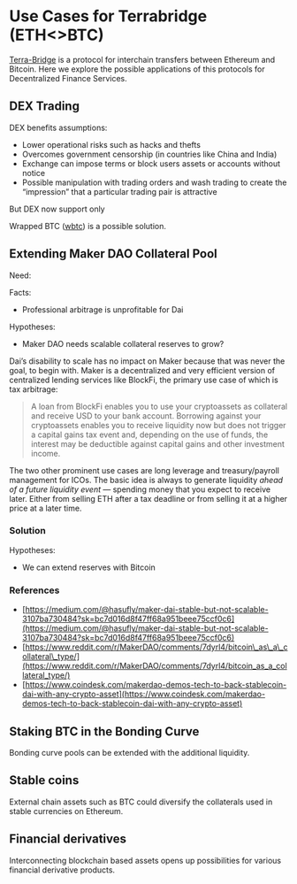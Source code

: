 # Use Cases for Terrabridge \(ETH&lt;&gt;BTC\)

[Terra-Bridge](https://github.com/ContractLand/terra-bridge-btc) is a protocol for interchain transfers between Ethereum and Bitcoin. Here we explore the possible applications of this protocols for Decentralized Finance Services.

## DEX Trading 

DEX benefits assumptions:

* Lower operational risks such as hacks and thefts
* Overcomes government censorship \(in countries like China and India\)
* Exchange can impose terms or block users assets or accounts without notice
* Possible manipulation with trading orders and wash trading to create the “impression” that a particular trading pair is attractive

But DEX now support only 

Wrapped BTC \([wbtc](https://www.wbtc.network/)\) is a possible solution.

## Extending Maker DAO Collateral Pool

Need:

Facts:

* Professional arbitrage is unprofitable for Dai

Hypotheses:

* Maker DAO needs scalable collateral reserves to grow?

Dai’s disability to scale has no impact on Maker because that was never the goal, to begin with. Maker is a decentralized and very efficient version of centralized lending services like BlockFi, the primary use case of which is tax arbitrage:

> A loan from BlockFi enables you to use your cryptoassets as collateral and receive USD to your bank account. Borrowing against your cryptoassets enables you to receive liquidity now but does not trigger a capital gains tax event and, depending on the use of funds, the interest may be deductible against capital gains and other investment income.

The two other prominent use cases are long leverage and treasury/payroll management for ICOs. The basic idea is always to generate liquidity _ahead of a future liquidity event_ — spending money that you expect to receive later. Either from selling ETH after a tax deadline or from selling it at a higher price at a later time.

### Solution

Hypotheses:

* We can extend reserves with Bitcoin 

### References

* [https://medium.com/@hasufly/maker-dai-stable-but-not-scalable-3107ba730484?sk=bc7d016d8f47ff68a951beee75ccf0c6](https://medium.com/@hasufly/maker-dai-stable-but-not-scalable-3107ba730484?sk=bc7d016d8f47ff68a951beee75ccf0c6)
* [https://www.reddit.com/r/MakerDAO/comments/7dyrl4/bitcoin\_as\_a\_collateral\_type/](https://www.reddit.com/r/MakerDAO/comments/7dyrl4/bitcoin_as_a_collateral_type/)
* [https://www.coindesk.com/makerdao-demos-tech-to-back-stablecoin-dai-with-any-crypto-asset](https://www.coindesk.com/makerdao-demos-tech-to-back-stablecoin-dai-with-any-crypto-asset)

## Staking BTC in the Bonding Curve

Bonding curve pools can be extended with the additional liquidity.

## **Stable coins**

External chain assets such as BTC could diversify the collaterals used in stable currencies on Ethereum.

## **Financial derivatives**

Interconnecting blockchain based assets opens up possibilities for various financial derivative products.


